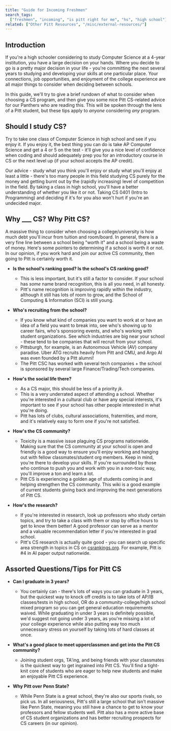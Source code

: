 ```yaml
---
title: "Guide for Incoming Freshmen"
search_tags:
  ["freshmen", "incoming", "is pitt right for me", "hs", "high school"]
related: ["Other Pitt Resources", "/misc/external-resources/"]
---
```


## Introduction

If you're a high schooler considering to study Computer Science at a 4-year institution, you have a large decision on your hands. Where you decide to go is a pretty major decision in your life - you're committing the next several years to studying and developing your skills at one particular place. Your connections, job opportunities, and enjoyment of the college experience are all major things to consider when deciding between schools.

In this guide, we'll try to give a brief rundown of what to consider when choosing a CS program, and then give you some nice Pitt CS-related advice for our Panthers who are reading this. This will be spoken through the lens of a Pitt student, but these tips apply to _anyone_ considering _any_ program.

## Should I study CS?

Try to take one class of Computer Science in high school and see if you enjoy it. If you enjoy it, the best thing you can do is take AP Computer Science and get a 4 or 5 on the test - it'll give you a nice level of confidence when coding and should adequately prep you for an introductory course in CS or the next level up (if your school accepts the AP credit).

Our advice - study what you think you'll enjoy or study what you'll enjoy at least a little - there's too many people in this field studying CS purely for the money and getting burnt out by the (rapidly increasing) level of competition in the field. By taking a class in high school, you'll have a better understanding of whether you like it or not. Taking CS 0401 (Intro to Programming) and deciding if it's for you also won't hurt if you're an undecided major.

## Why \_\_\_ CS? Why Pitt CS?

A massive thing to consider when choosing a college/university is how much debt you'll incur from tuition and room/board. In general, there is a very fine line between a school being "worth it" and a school being a waste of money. Here's some pointers to determining if a school is worth it or not. In our opinion, if you work hard and join our active CS community, then going to Pitt is certainly worth it.

- **Is the school's ranking good? Is the school's CS ranking good?**

  - This is less important, but it's still a factor to consider. If your school has _some_ name brand recognition, this is all you need, in all honesty.
  - Pitt's name recognition is improving rapidly within the industry, although it still has lots of room to grow, and the School of Computing & Information (SCI) is still young.

- **Who's recruiting from the school?**

  - If you know what kind of companies you want to work at or have an idea of a field you want to break into, see who's showing up to career fairs, who's sponsoring events, and who's working with student organizations. See which industries are big near your school - these tend to be companies that will recruit from your school.
  - Pittsburgh, for example, is an Autonomous Vehicle (AV) company paradise. Uber ATG recruits heavily from Pitt and CMU, and Argo AI was even founded by a Pitt alumni!
  - The Pitt CSC has worked with several tech companies + the school is sponsored by several large Finance/Trading/Tech companies.

- **How's the social life there?**

  - As a CS major, this should be less of a priority _jk_.
  - This is a very underrated aspect of attending a school. Whether you're interested in a cultural club or have any special interests, it's important to see if your school has other people interested in what you're doing.
  - Pitt has lots of clubs, cultural associations, fraternities, and more, and it's relatively easy to form one if you're not satisfied.

- **How's the CS community?**

  - Toxicity is a massive issue plaguing CS programs nationwide. Making sure that the CS community at your school is open and friendly is a good way to ensure you'll enjoy working and hanging out with fellow classmates/student org members. Keep in mind, you're there to develop your skills. If you're surrounded by those who continue to push you and work with you in a non-toxic way, you'll improve a ton and learn a lot.
  - Pitt CS is experiencing a golden age of students coming in and helping strengthen the CS community. This wiki is a good example of current students giving back and improving the next generations of Pitt CS.

- **How's the research?**
  - If you're interested in research, look up professors who study certain topics, and try to take a class with them or stop by office hours to get to know them better! A good professor can serve as a mentor and a valuable recommendation letter if you're interested in grad school.
  - Pitt's CS research is actually quite good - you can search up specific area strength in topics in CS on [csrankings.org](https://csrankings.org). For example, Pitt is #4 in AI paper output nationwide.

## Assorted Questions/Tips for Pitt CS

- **Can I graduate in 3 years?**

  - You certainly can - there's lots of ways you can graduate in 3 years, but the quickest way to knock off credits is to take lots of AP/IB classes/tests in high school, OR do a community-college/high school mixed program so you can get general education requirements waived. While graduating in under 3 years is definitely possible, we'd suggest not going under 3 years, as you're missing a lot of your college experience while also putting way too much unnecessary stress on yourself by taking lots of hard classes at once.

- **What's a good place to meet upperclassmen and get into the Pitt CS community?**

  - Joining student orgs, TA'ing, and being friends with your classmates is the quickest way to get ingrained into Pitt CS. You'll find a tight-knit core of students who are eager to help new students and make an enjoyable Pitt CS experience.

- **Why Pitt over Penn State?**
  - While Penn State is a great school, they're also our sports rivals, so pick us. In all seriousness, Pitt's still a large school that isn't massive like Penn State, meaning you still have a chance to get to know your professors and fellow students well. Pitt also has a more active base of CS student organizations and has better recruiting prospects for CS careers (in our opinion).
